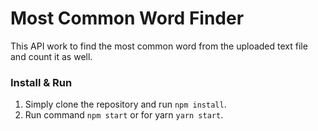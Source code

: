 # Most Common Word Finder

This API work to find the most common word from the uploaded text file and count it as well.

### Install & Run

1. Simply clone the repository and run `npm install`.
2. Run command `npm start` or for yarn `yarn start`.
